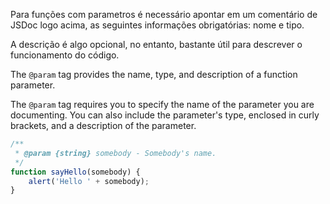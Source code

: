 <!-- https://jsdoc.app/tags-param -->

Para funções com parametros é necessário apontar em um comentário de JSDoc logo acima, as seguintes informações obrigatórias: nome e tipo.

A descrição é algo opcional, no entanto, bastante útil para descrever o funcionamento do código.

<p>The <code>@param</code> tag provides the name, type, and description of a function parameter.</p>

<p>The <code>@param</code> tag requires you to specify the name of the parameter you are documenting. You can also include the parameter's type, enclosed in curly brackets, and a description of the parameter.</p>

```js
/**
 * @param {string} somebody - Somebody's name.
 */
function sayHello(somebody) {
    alert('Hello ' + somebody);
}
```